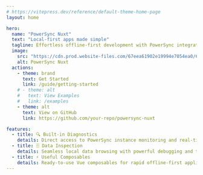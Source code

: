 ```yaml
---
# https://vitepress.dev/reference/default-theme-home-page
layout: home

hero:
  name: "PowerSync Nuxt"
  text: "Local-first apps made simple"
  tagline: Effortless offline-first development with PowerSync integration for Nuxt applications.
  image:
    src: "https://cdn.prod.website-files.com/67eea61902e19994e7054ea0/67f910109a12edc930f8ffb6_powersync-icon.svg"
    alt: PowerSync Nuxt
  actions:
    - theme: brand
      text: Get Started
      link: /guide/getting-started
    # - theme: alt
    #   text: View Examples
    #   link: /examples
    - theme: alt
      text: View on GitHub
      link: https://github.com/your-repo/powersync-nuxt

features:
  - title: 🔍 Built-in Diagnostics
    details: Direct access to PowerSync instance monitoring and real-time connection insights.
  - title: 🗄️ Data Inspection
    details: Seamless local data browsing with powerful debugging and troubleshooting tools.
  - title: ⚡ Useful Composables
    details: Ready-to-use Vue composables for rapid offline-first application development.
---
```

